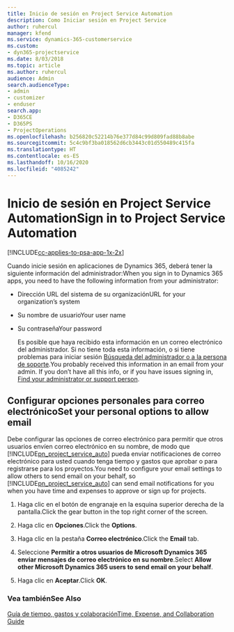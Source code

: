 ```yaml
---
title: Inicio de sesión en Project Service Automation
description: Como Iniciar sesión en Project Service
author: ruhercul
manager: kfend
ms.service: dynamics-365-customerservice
ms.custom:
- dyn365-projectservice
ms.date: 8/03/2018
ms.topic: article
ms.author: ruhercul
audience: Admin
search.audienceType:
- admin
- customizer
- enduser
search.app:
- D365CE
- D365PS
- ProjectOperations
ms.openlocfilehash: b256820c52214b76e377d84c99d809fad88b8abe
ms.sourcegitcommit: 5c4c9bf3ba018562d6cb3443c01d550489c415fa
ms.translationtype: HT
ms.contentlocale: es-ES
ms.lasthandoff: 10/16/2020
ms.locfileid: "4085242"
---
```

# <a name="sign-in-to-project-service-automation"></a><span data-ttu-id="891e8-103">Inicio de sesión en Project Service Automation</span><span class="sxs-lookup"><span data-stu-id="891e8-103">Sign in to Project Service Automation</span></span>

[!INCLUDE[cc-applies-to-psa-app-1x-2x](../includes/cc-applies-to-psa-app-1x-2x.md)]

<span data-ttu-id="891e8-104">Cuando inicie sesión en aplicaciones de Dynamics 365, deberá tener la siguiente información del administrador:</span><span class="sxs-lookup"><span data-stu-id="891e8-104">When you sign in to Dynamics 365 apps, you need to have the following information from your administrator:</span></span>  
  
- <span data-ttu-id="891e8-105">Dirección URL del sistema de su organización</span><span class="sxs-lookup"><span data-stu-id="891e8-105">URL for your organization’s system</span></span>  
  
- <span data-ttu-id="891e8-106">Su nombre de usuario</span><span class="sxs-lookup"><span data-stu-id="891e8-106">Your user name</span></span>  
  
- <span data-ttu-id="891e8-107">Su contraseña</span><span class="sxs-lookup"><span data-stu-id="891e8-107">Your password</span></span>  
  
  <span data-ttu-id="891e8-108">Es posible que haya recibido esta información en un correo electrónico del administrador. Si no tiene toda esta información, o si tiene problemas para iniciar sesión [Búsqueda del administrador o a la persona de soporte](https://docs.microsoft.com/dynamics365/customerengagement/on-premises/basics/find-administrator-support).</span><span class="sxs-lookup"><span data-stu-id="891e8-108">You probably received this information in an email from your admin. If you don’t have all this info, or if you have issues signing in, [Find your administrator or support person](https://docs.microsoft.com/dynamics365/customerengagement/on-premises/basics/find-administrator-support).</span></span>  
  
## <a name="set-your-personal-options-to-allow-email"></a><span data-ttu-id="891e8-109">Configurar opciones personales para correo electrónico</span><span class="sxs-lookup"><span data-stu-id="891e8-109">Set your personal options to allow email</span></span>  
 <span data-ttu-id="891e8-110">Debe configurar las opciones de correo electrónico para permitir que otros usuarios envíen correo electrónico en su nombre, de modo que [!INCLUDE[pn_project_service_auto](../includes/pn-project-service-auto.md)] pueda enviar notificaciones de correo electrónico para usted cuando tenga tiempo y gastos que aprobar o para registrarse para los proyectos.</span><span class="sxs-lookup"><span data-stu-id="891e8-110">You need to configure your email settings to allow others to send email on your behalf, so [!INCLUDE[pn_project_service_auto](../includes/pn-project-service-auto.md)] can send email notifications for you when you have time and expenses to approve or sign up for projects.</span></span>  
  
1.  <span data-ttu-id="891e8-111">Haga clic en el botón de engranaje en la esquina superior derecha de la pantalla.</span><span class="sxs-lookup"><span data-stu-id="891e8-111">Click the gear button in the top right corner of the screen.</span></span>  
  
2.  <span data-ttu-id="891e8-112">Haga clic en **Opciones**.</span><span class="sxs-lookup"><span data-stu-id="891e8-112">Click the **Options**.</span></span>  
  
3.  <span data-ttu-id="891e8-113">Haga clic en la pestaña **Correo electrónico**.</span><span class="sxs-lookup"><span data-stu-id="891e8-113">Click the **Email** tab.</span></span>  
  
4.  <span data-ttu-id="891e8-114">Seleccione **Permitir a otros usuarios de Microsoft Dynamics 365 enviar mensajes de correo electrónico en su nombre**.</span><span class="sxs-lookup"><span data-stu-id="891e8-114">Select **Allow other Microsoft Dynamics 365 users to send email on your behalf**.</span></span>  
  
5.  <span data-ttu-id="891e8-115">Haga clic en **Aceptar**.</span><span class="sxs-lookup"><span data-stu-id="891e8-115">Click **OK**.</span></span>  
  
### <a name="see-also"></a><span data-ttu-id="891e8-116">Vea también</span><span class="sxs-lookup"><span data-stu-id="891e8-116">See Also</span></span>  
 [<span data-ttu-id="891e8-117">Guía de tiempo, gastos y colaboración</span><span class="sxs-lookup"><span data-stu-id="891e8-117">Time, Expense, and Collaboration Guide</span></span>](../psa/time-expense-collaboration-guide.md)

